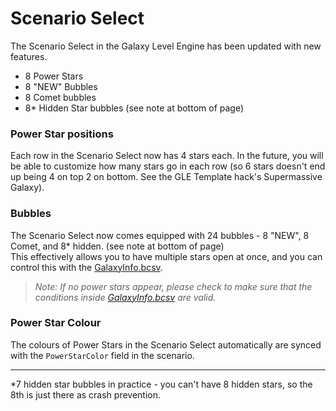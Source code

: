 # Scenario Select
The Scenario Select in the Galaxy Level Engine has been updated with new features.

- 8 Power Stars
- 8 "NEW" Bubbles
- 8 Comet bubbles
- 8\* Hidden Star bubbles (see note at bottom of page)

### Power Star positions
Each row in the Scenario Select now has 4 stars each. In the future, you will be able to customize how many stars go in each row (so 6 stars doesn't end up being 4 on top 2 on bottom. See the GLE Template hack's Supermassive Galaxy).

### Bubbles
The Scenario Select now comes equipped with 24 bubbles - 8 "NEW", 8 Comet, and 8\* hidden. (see note at bottom of page)<br/>
This effectively allows you to have multiple stars open at once, and you can control this with the [GalaxyInfo.bcsv](LINK).
> *Note: If no power stars appear, please check to make sure that the conditions inside [GalaxyInfo.bcsv](LINK) are valid.*

### Power Star Colour
The colours of Power Stars in the Scenario Select automatically are synced with the `PowerStarColor` field in the scenario.




---

\*7 hidden star bubbles in practice - you can't have 8 hidden stars, so the 8th is just there as crash prevention.